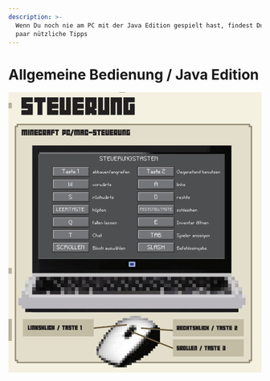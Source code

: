 ```yaml
---
description: >-
  Wenn Du noch nie am PC mit der Java Edition gespielt hast, findest Du hier ein
  paar nützliche Tipps
---
```


# Allgemeine Bedienung / Java Edition

![](../../.gitbook/assets/minecraft-allgemeine-bedienung.png)
